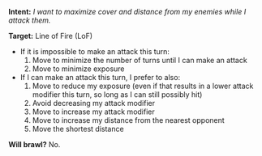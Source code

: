 **Intent:** *I want to maximize cover and distance from my enemies while I attack them.*

**Target:** Line of Fire (LoF)

* If it is impossible to make an attack this turn:
	1. Move to minimize the number of turns until I can make an attack
	2. Move to minimize exposure
* If I can make an attack this turn, I prefer to also:
	1. Move to reduce my exposure (even if that results in a lower attack modifier this turn, so long as I can still possibly hit)
	2. Avoid decreasing my attack modifier
	3. Move to increase my attack modifier
	4. Move to increase my distance from the nearest opponent
	5. Move the shortest distance

**Will brawl?** No. 
